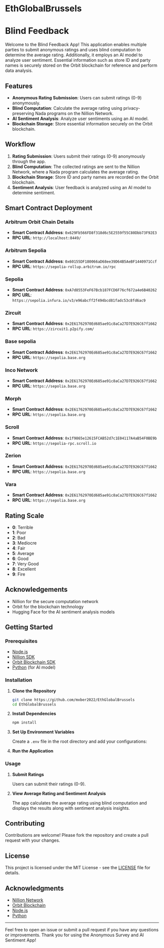 # EthGlobalBrussels
 
# Blind Feedback

Welcome to the Blind Feedback App! This application enables multiple parties to submit anonymous ratings and uses blind computation to determine the average rating. Additionally, it employs an AI model to analyze user sentiment. Essential information such as store ID and party names is securely stored on the Orbit blockchain for reference and perform data analysis.

## Features

- **Anonymous Rating Submission**: Users can submit ratings (0-9) anonymously.
- **Blind Computation**: Calculate the average rating using privacy-preserving Nada programs on the Nillion Network.
- **AI Sentiment Analysis**: Analyze user sentiments using an AI model.
- **Blockchain Storage**: Store essential information securely on the Orbit blockchain.

## Workflow

1. **Rating Submission**: Users submit their ratings (0-9) anonymously through the app.
2. **Blind Computation**: The collected ratings are sent to the Nillion Network, where a Nada program calculates the average rating.
4. **Blockchain Storage**: Store ID and party names are recorded on the Orbit blockchain.
3. **Sentiment Analysis**: User feedback is analyzed using an AI model to determine sentiment.


## Smart Contract Deployment

### Arbitrum Orbit Chain Details

- **Smart Contract Address**: `0x629Fb566FD8f318d6c5E2559f55C80Dbb73F92E3`
- **RPC URL**: `http://localhost:8449/`

### Arbitrum Sepolia
- **Smart Contract Address**: `0x60155DF180066aD68ee39D64B5AeBF1440971Ccf`
- **RPC URL**: `https://sepolia-rollup.arbitrum.io/rpc`

### Sepolia
- **Smart Contract Address**: `0xA7d8553FeF67Bcb187FCD6F76cf672a4e6B40262`
- **RPC URL**: `https://sepolia.infura.io/v3/e96abcff2f494bcd81fadc53c8fd6ac9`

### Zircuit 
- **Smart Contract Address**: `0x2E61762970Ed685ae91c8aCa27D7E926C67f1662`
- **RPC URL**: `https://zircuit1.p2pify.com/`

### Base sepolia 
- **Smart Contract Address**: `0x2E61762970Ed685ae91c8aCa27D7E926C67f1662`
- **RPC URL**: `https://sepolia.base.org`

### Inco Network
- **Smart Contract Address**: `0x2E61762970Ed685ae91c8aCa27D7E926C67f1662`
- **RPC URL**: `https://sepolia.base.org`

### Morph
- **Smart Contract Address**: `0x2E61762970Ed685ae91c8aCa27D7E926C67f1662`
- **RPC URL**: `https://sepolia.base.org`

### Scroll
- **Smart Contract Address**: `0x1f9865e12615FCAB52d7c1E04117A4aB54F0BE9b`
- **RPC URL**: `https://sepolia-rpc.scroll.io`

### Zerion
- **Smart Contract Address**: `0x2E61762970Ed685ae91c8aCa27D7E926C67f1662`
- **RPC URL**: `https://sepolia.base.org`

### Vara
- **Smart Contract Address**: `0x2E61762970Ed685ae91c8aCa27D7E926C67f1662`
- **RPC URL**: `https://sepolia.base.org`



## Rating Scale

- **0**: Terrible
- **1**: Poor
- **2**: Bad
- **3**: Mediocre
- **4**: Fair
- **5**: Average
- **6**: Good
- **7**: Very Good
- **8**: Excellent
- **9**: Fire

## Acknowledgements
- Nillion for the secure computation network
- Orbit for the blockchain technology
- Hugging Face for the AI sentiment analysis models

## Getting Started

### Prerequisites

- [Node.js](https://nodejs.org/)
- [Nillion SDK](https://nillion.network/sdk)
- [Orbit Blockchain SDK](https://orbit.network/sdk)
- [Python](https://www.python.org/) (for AI model)

### Installation

1. **Clone the Repository**

   ```bash
   git clone https://github.com/mxber2022/EthGlobalBrussels
   cd EthGlobalBrussels
   ```

2. **Install Dependencies**

   ```bash
   npm install
   ```

3. **Set Up Environment Variables**

   Create a `.env` file in the root directory and add your configurations:

4. **Run the Application**


### Usage

1. **Submit Ratings**

   Users can submit their ratings (0-9).

2. **View Average Rating and Sentiment Analysis**

   The app calculates the average rating using blind computation and displays the results along with sentiment analysis insights.

## Contributing

Contributions are welcome! Please fork the repository and create a pull request with your changes.

## License

This project is licensed under the MIT License - see the [LICENSE](LICENSE) file for details.

## Acknowledgments

- [Nillion Network](https://nillion.network/)
- [Orbit Blockchain](https://orbit.network/)
- [Node.js](https://nodejs.org/)
- [Python](https://www.python.org/)

---

Feel free to open an issue or submit a pull request if you have any questions or improvements. Thank you for using the Anonymous Survey and AI Sentiment App!